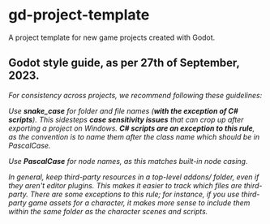# gd-project-template
A project template for new game projects created with Godot.

## Godot style guide, as per 27th of September, 2023.
_For consistency across projects, we recommend following these guidelines:_

_Use **snake_case** for folder and file names (**with the exception of C# scripts**). This sidesteps **case sensitivity issues** that can crop up after exporting a project on Windows. **C# scripts are an exception to this rule**, as the convention is to name them after the class name which should be in PascalCase._

_Use **PascalCase** for node names, as this matches built-in node casing._

_In general, keep third-party resources in a top-level addons/ folder, even if they aren't editor plugins. This makes it easier to track which files are third-party. There are some exceptions to this rule; for instance, if you use third-party game assets for a character, it makes more sense to include them within the same folder as the character scenes and scripts._
